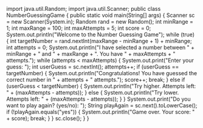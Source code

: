 import java.util.Random;
import java.util.Scanner;
public class NumberGuessingGame
{
    public static void main(String[] args)
    {
        Scanner sc = new Scanner(System.in);
        Random rand = new Random();
        int minRange = 1;
        int maxRange = 100;
        int maxAttempts = 5;
        int score = 0;
        System.out.println("Welcome to the Number Guessing Game");
while (true) 
{
            int targetNumber = rand.nextInt(maxRange - minRange + 1) + minRange;
            int attempts = 0;
            System.out.println("I have selected a number between " + minRange + " and " + maxRange + ". You have " + maxAttempts + " attempts.");
            while (attempts < maxAttempts)
            {
                System.out.print("Enter your guess: ");
                int userGuess = sc.nextInt();
                attempts++;
                if (userGuess == targetNumber)
                {
                    System.out.println("Congratulations! You have guessed the correct number in " + attempts + " attempts.");
                    score++;
                    break;
                } 
                else if (userGuess < targetNumber) {
                    System.out.println("Try higher. Attempts left: " + (maxAttempts - attempts));
                } 
                else
                {
                    System.out.println("Try lower. Attempts left: " + (maxAttempts - attempts));
                }
            }
            System.out.print("Do you want to play again? (yes/no): ");
            String playAgain = sc.next().toLowerCase();
            if (!playAgain.equals("yes"))
            {
                System.out.println("Game over. Your score: " + score);
                break;
            }
        }
        sc.close();
    }
}
